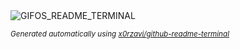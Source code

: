 
<div align="justify">
<picture>
    <source media="(prefers-color-scheme: dark)" srcset="https://i.ibb.co/y5BkvMf/output-gif.gif">
    <source media="(prefers-color-scheme: light)" srcset="https://i.ibb.co/y5BkvMf/output-gif.gif">
    <img alt="GIFOS_README_TERMINAL" src="https://i.ibb.co/y5BkvMf/output-gif.gif">
</picture>

<sub><i>Generated automatically using [x0rzavi/github-readme-terminal](https://github.com/x0rzavi/github-readme-terminal)</i></sub>

</div>
    